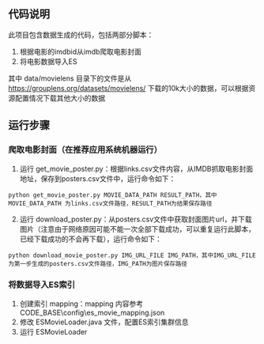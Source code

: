 ## 代码说明
此项目包含数据生成的代码，包括两部分脚本：

1. 根据电影的imdbid从imdb爬取电影封面
2. 将电影数据导入ES

其中 data/movielens 目录下的文件是从 https://grouplens.org/datasets/movielens/ 下载的10k大小的数据，可以根据资源配置情况下载其他大小的数据


## 运行步骤
### 爬取电影封面（在推荐应用系统机器运行）
1. 运行 get\_movie\_poster.py：根据links.csv文件内容，从IMDB抓取电影封面地址，保存到posters.csv文件中，运行命令如下：
```
python get_movie_poster.py MOVIE_DATA_PATH RESULT_PATH，其中 MOVIE_DATA_PATH 为links.csv文件路径，RESULT_PATH为结果保存路径
```
2. 运行 download\_poster.py：从posters.csv文件中获取封面图片url，并下载图片（注意由于网络原因可能不能一次全部下载成功，可以重复运行此脚本，已经下载成功的不会再下载），运行命令如下：
```
python download_movie_poster.py IMG_URL_FILE IMG_PATH，其中IMG_URL_FILE为第一步生成的posters.csv文件路径，IMG_PATH为图片保存路径
```

### 将数据导入ES索引
1. 创建索引 mapping：mapping 内容参考 CODE_BASE\config\es_movie_mapping.json 
2. 修改 ESMovieLoader.java 文件，配置ES索引集群信息
3. 运行 ESMovieLoader